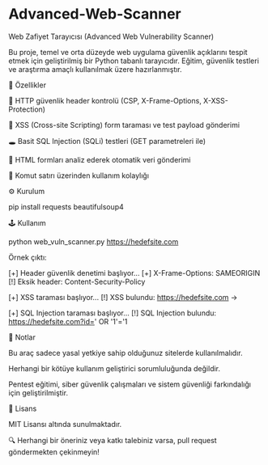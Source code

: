 # Advanced-Web-Scanner
Web Zafiyet Tarayıcısı (Advanced Web Vulnerability Scanner)

Bu proje, temel ve orta düzeyde web uygulama güvenlik açıklarını tespit etmek için geliştirilmiş bir Python tabanlı tarayıcıdır. Eğitim, güvenlik testleri ve araştırma amaçlı kullanılmak üzere hazırlanmıştır.

🚀 Özellikler

🔐 HTTP güvenlik header kontrolü (CSP, X-Frame-Options, X-XSS-Protection)

🧪 XSS (Cross-site Scripting) form taraması ve test payload gönderimi

🕳️ Basit SQL Injection (SQLi) testleri (GET parametreleri ile)

📄 HTML formları analiz ederek otomatik veri gönderimi

🧰 Komut satırı üzerinden kullanım kolaylığı

⚙️ Kurulum

pip install requests beautifulsoup4

🕹️ Kullanım

python web_vuln_scanner.py https://hedefsite.com

Örnek çıktı:

[+] Header güvenlik denetimi başlıyor...
  [+] X-Frame-Options: SAMEORIGIN
  [!] Eksik header: Content-Security-Policy

[+] XSS taraması başlıyor...
[!] XSS bulundu: https://hedefsite.com -> <script>alert(1)</script>

[+] SQL Injection taraması başlıyor...
[!] SQL Injection bulundu: https://hedefsite.com?id=' OR '1'='1

📌 Notlar

Bu araç sadece yasal yetkiye sahip olduğunuz sitelerde kullanılmalıdır.

Herhangi bir kötüye kullanım geliştirici sorumluluğunda değildir.

Pentest eğitimi, siber güvenlik çalışmaları ve sistem güvenliği farkındalığı için geliştirilmiştir.

📄 Lisans

MIT Lisansı altında sunulmaktadır.

🔍 Herhangi bir öneriniz veya katkı talebiniz varsa, pull request göndermekten çekinmeyin!

